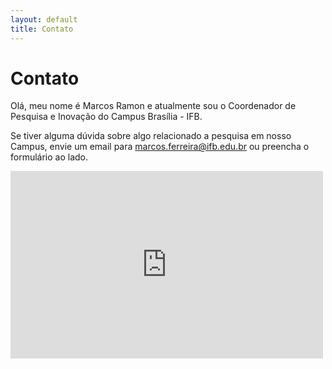```yaml
---
layout: default
title: Contato
---
```


<div id="contact">
  <h1 class="pageTitle">Contato</h1>
  <div class="contactContent">
    <p class="intro">Olá, meu nome é Marcos Ramon e atualmente sou o Coordenador de Pesquisa e Inovação do Campus Brasília - IFB.</p>
    <p>Se tiver alguma dúvida sobre algo relacionado a pesquisa em nosso Campus, envie um email para <a href="mailto:marcos.ferreira@ifb.edu.br">marcos.ferreira@ifb.edu.br</a> ou preencha o formulário ao lado.</p>
  </div>
<iframe src="https://docs.google.com/forms/d/e/1FAIpQLSef05GBRy-PmrcESmCUp36Lmh0Hcs0rb98Uim2N7Dg1We9xKQ/viewform?embedded=true" width="500" height="300" frameborder="0" marginheight="0" marginwidth="0">Carregando…</iframe>
</div>

